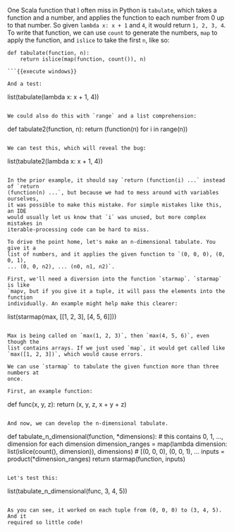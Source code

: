 One Scala function that I often miss in Python is `tabulate`, which takes a
function and a number, and applies the function to each number from 0 up to
that number. So given `lambda x: x + 1` and `4`, it would return `1, 2, 3, 4`.
To write that function, we can use `count` to generate the numbers, `map`
to apply the function, and `islice` to take the first `n`, like so:

```
def tabulate(function, n):
    return islice(map(function, count()), n)

```{{execute windows}}

And a test:

```
list(tabulate(lambda x: x + 1, 4))
```{{execute windows}}

We could also do this with `range` and a list comprehension:

```
def tabulate2(function, n):
    return (function(n) for i in range(n))

```{{execute windows}}

We can test this, which will reveal the bug:

```
list(tabulate2(lambda x: x + 1, 4))
```{{execute windows}}

In the prior example, it should say `return (function(i) ...` instead of `return
(function(n) ...`, but because we had to mess around with variables ourselves,
it was possible to make this mistake. For simple mistakes like this, an IDE
would usually let us know that `i` was unused, but more complex mistakes in
iterable-processing code can be hard to miss.

To drive the point home, let's make an n-dimensional tabulate. You give it a
list of numbers, and it applies the given function to `(0, 0, 0), (0, 0, 1),
... (0, 0, n2), ... (n0, n1, n2)`.

First, we'll need a diversion into the function `starmap`. `starmap` is like
`mapv, but if you give it a tuple, it will pass the elements into the function
individually. An example might help make this clearer:

```
list(starmap(max, [[1, 2, 3], [4, 5, 6]]))
```{{execute windows}}

Max is being called on `max(1, 2, 3)`, then `max(4, 5, 6)`, even though the
list contains arrays. If we just used `map`, it would get called like `max([1, 2, 3])`, which would cause errors.

We can use `starmap` to tabulate the given function more than three numbers at
once.

First, an example function:
```
def func(x, y, z):
    return (x, y, z, x + y + z)

```{{execute windows}}

And now, we can develop the n-dimensional tabulate.

```
def tabulate_n_dimensional(function, *dimensions):
    # this contains 0, 1, ..., dimension for each dimension
    dimension_ranges = map(lambda dimension: list(islice(count(), dimension)), dimensions)
    # [(0, 0, 0), (0, 0, 1), ...
    inputs = product(*dimension_ranges)
    return starmap(function, inputs)

```{{execute windows}}

Let's test this:

```
list(tabulate_n_dimensional(func, 3, 4, 5))
```{{execute windows}}

As you can see, it worked on each tuple from (0, 0, 0) to (3, 4, 5). And it
required so little code!
